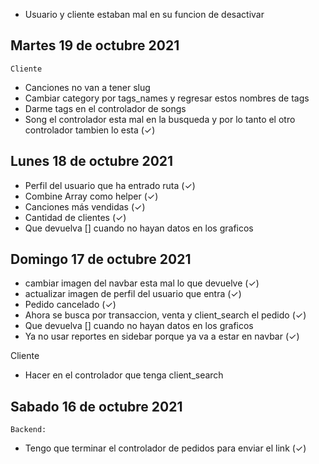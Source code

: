 -   Usuario y cliente estaban mal en su funcion de desactivar

## Martes 19 de octubre 2021

`Cliente`

-   Canciones no van a tener slug
-   Cambiar category por tags_names y regresar estos nombres de tags
-   Darme tags en el controlador de songs
-   Song el controlador esta mal en la busqueda y por lo tanto el otro controlador tambien lo esta (✓)

## Lunes 18 de octubre 2021

-   Perfil del usuario que ha entrado ruta (✓)
-   Combine Array como helper (✓)
-   Canciones más vendidas (✓)
-   Cantidad de clientes (✓)
-   Que devuelva [] cuando no hayan datos en los graficos

## Domingo 17 de octubre 2021

-   cambiar imagen del navbar esta mal lo que devuelve (✓)
-   actualizar imagen de perfil del usuario que entra (✓)
-   Pedido cancelado (✓)
-   Ahora se busca por transaccion, venta y client_search el pedido (✓)
-   Que devuelva [] cuando no hayan datos en los graficos
-   Ya no usar reportes en sidebar porque ya va a estar en navbar (✓)

Cliente

-   Hacer en el controlador que tenga client_search

## Sabado 16 de octubre 2021

`Backend:`

-   Tengo que terminar el controlador de pedidos para enviar el link (✓)
